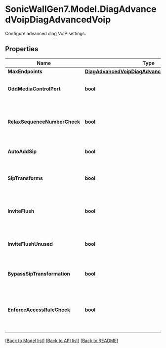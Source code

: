 # SonicWallGen7.Model.DiagAdvancedVoipDiagAdvancedVoip
Configure advanced diag VoIP settings.

## Properties

Name | Type | Description | Notes
------------ | ------------- | ------------- | -------------
**MaxEndpoints** | [**DiagAdvancedVoipDiagAdvancedVoipMaxEndpoints**](DiagAdvancedVoipDiagAdvancedVoipMaxEndpoints.md) |  | [optional] 
**OddMediaControlPort** | **bool** | Enable H323 use odd media control port. | [optional] 
**RelaxSequenceNumberCheck** | **bool** | Enable relax sequence number checking for rtsp media streams. | [optional] 
**AutoAddSip** | **bool** | Enable auto-add SIP endpoints. | [optional] 
**SipTransforms** | **bool** | Enable transforming SIP URIs to have an explicit port. | [optional] 
**InviteFlush** | **bool** | Enable flush active media for SIP INVITEs without SDP. | [optional] 
**InviteFlushUnused** | **bool** | Enable flush active media for SIP INVITEs without SDP. | [optional] 
**BypassSipTransformation** | **bool** | Enable bypass sip transformation over vpn. | [optional] 
**EnforceAccessRuleCheck** | **bool** | Enable enforce access rule checking on anticipated control sessions. | [optional] 

[[Back to Model list]](../README.md#documentation-for-models) [[Back to API list]](../README.md#documentation-for-api-endpoints) [[Back to README]](../README.md)

